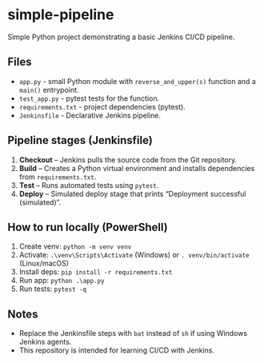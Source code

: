 ﻿# simple-pipeline

Simple Python project demonstrating a basic Jenkins CI/CD pipeline.

## Files
- `app.py` - small Python module with `reverse_and_upper(s)` function and a `main()` entrypoint.
- `test_app.py` - pytest tests for the function.
- `requirements.txt` - project dependencies (pytest).
- `Jenkinsfile` - Declarative Jenkins pipeline.

## Pipeline stages (Jenkinsfile)
1. **Checkout** – Jenkins pulls the source code from the Git repository.
2. **Build** – Creates a Python virtual environment and installs dependencies from `requirements.txt`.
3. **Test** – Runs automated tests using `pytest`.
4. **Deploy** – Simulated deploy stage that prints “Deployment successful (simulated)”.

## How to run locally (PowerShell)
1. Create venv: `python -m venv venv`
2. Activate: `.\venv\Scripts\Activate` (Windows) or `. venv/bin/activate` (Linux/macOS)
3. Install deps: `pip install -r requirements.txt`
4. Run app: `python .\app.py`
5. Run tests: `pytest -q`

## Notes
- Replace the Jenkinsfile steps with `bat` instead of `sh` if using Windows Jenkins agents.
- This repository is intended for learning CI/CD with Jenkins.
